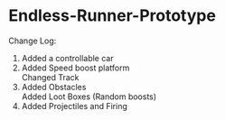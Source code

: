 # Endless-Runner-Prototype

Change Log:
1.	Added a controllable car
2.	Added Speed boost platform<br/>
	Changed Track
3.	Added Obstacles<br/>
	Added Loot Boxes (Random boosts)
4.	Added Projectiles and Firing
